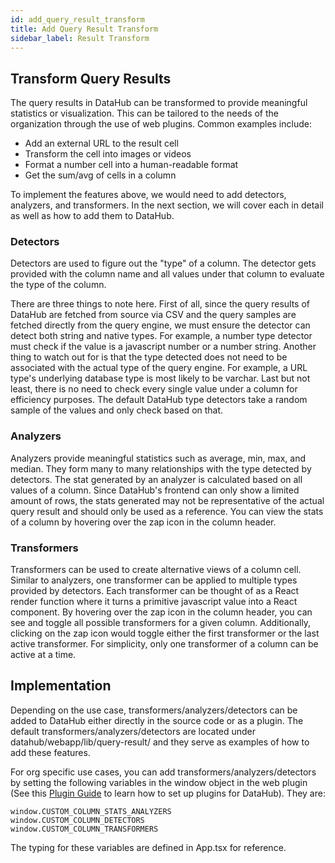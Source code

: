 ```yaml
---
id: add_query_result_transform
title: Add Query Result Transform
sidebar_label: Result Transform
---
```


## Transform Query Results

The query results in DataHub can be transformed to provide meaningful statistics or visualization. This can be tailored to the needs of the organization through the use of web plugins. Common examples include:

-   Add an external URL to the result cell
-   Transform the cell into images or videos
-   Format a number cell into a human-readable format
-   Get the sum/avg of cells in a column

To implement the features above, we would need to add detectors, analyzers, and transformers. In the next section, we will cover each in detail as well as how to add them to DataHub.

### Detectors

Detectors are used to figure out the "type" of a column. The detector gets provided with the column name and all values under that column to evaluate the type of the column.

There are three things to note here. First of all, since the query results of DataHub are fetched from source via CSV and the query samples are fetched directly from the query engine, we must ensure the detector can detect both string and native types. For example, a number type detector must check if the value is a javascript number or a number string. Another thing to watch out for is that the type detected does not need to be associated with the actual type of the query engine. For example, a URL type's underlying database type is most likely to be varchar. Last but not least, there is no need to check every single value under a column for efficiency purposes. The default DataHub type detectors take a random sample of the values and only check based on that.

### Analyzers

Analyzers provide meaningful statistics such as average, min, max, and median. They form many to many relationships with the type detected by detectors. The stat generated by an analyzer is calculated based on all values of a column. Since DataHub's frontend can only show a limited amount of rows, the stats generated may not be representative of the actual query result and should only be used as a reference. You can view the stats of a column by hovering over the zap icon in the column header.

### Transformers

Transformers can be used to create alternative views of a column cell. Similar to analyzers, one transformer can be applied to multiple types provided by detectors. Each transformer can be thought of as a React render function where it turns a primitive javascript value into a React component. By hovering over the zap icon in the column header, you can see and toggle all possible transformers for a given column. Additionally, clicking on the zap icon would toggle either the first transformer or the last active transformer. For simplicity, only one transformer of a column can be active at a time.

## Implementation

Depending on the use case, transformers/analyzers/detectors can be added to DataHub either directly in the source code or as a plugin. The default transformers/analyzers/detectors are located under datahub/webapp/lib/query-result/ and they serve as examples of how to add these features.

For org specific use cases, you can add transformers/analyzers/detectors by setting the following variables in the window object in the web plugin (See this [Plugin Guide](../admin_guide/plugins.md) to learn how to set up plugins for DataHub). They are:

```
window.CUSTOM_COLUMN_STATS_ANALYZERS
window.CUSTOM_COLUMN_DETECTORS
window.CUSTOM_COLUMN_TRANSFORMERS
```

The typing for these variables are defined in App.tsx for reference.
